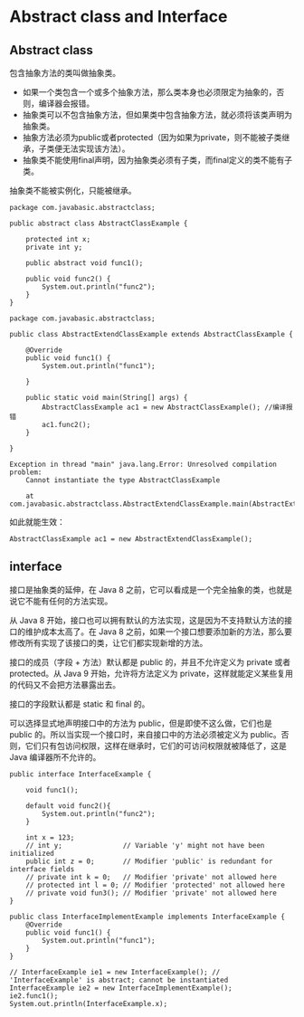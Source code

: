 # Abstract class and Interface

## Abstract class
包含抽象方法的类叫做抽象类。
- 如果一个类包含一个或多个抽象方法，那么类本身也必须限定为抽象的，否则，编译器会报错。
- 抽象类可以不包含抽象方法，但如果类中包含抽象方法，就必须将该类声明为抽象类。
- 抽象方法必须为public或者protected（因为如果为private，则不能被子类继承，子类便无法实现该方法）。
- 抽象类不能使用final声明，因为抽象类必须有子类，而final定义的类不能有子类。

抽象类不能被实例化，只能被继承。
```
package com.javabasic.abstractclass;

public abstract class AbstractClassExample {

	protected int x;
	private int y;
	
	public abstract void func1();
	
	public void func2() {
		System.out.println("func2");
	}
}
```
```
package com.javabasic.abstractclass;

public class AbstractExtendClassExample extends AbstractClassExample {

	@Override
	public void func1() {
		System.out.println("func1");

	}
	
	public static void main(String[] args) {
		AbstractClassExample ac1 = new AbstractClassExample(); //编译报错
		ac1.func2();
	}

}
```
```
Exception in thread "main" java.lang.Error: Unresolved compilation problem: 
	Cannot instantiate the type AbstractClassExample

	at com.javabasic.abstractclass.AbstractExtendClassExample.main(AbstractExtendClassExample.java:12)

```
如此就能生效：
```
AbstractClassExample ac1 = new AbstractExtendClassExample();
```
## interface
接口是抽象类的延伸，在 Java 8 之前，它可以看成是一个完全抽象的类，也就是说它不能有任何的方法实现。

从 Java 8 开始，接口也可以拥有默认的方法实现，这是因为不支持默认方法的接口的维护成本太高了。在 Java 8 之前，如果一个接口想要添加新的方法，那么要修改所有实现了该接口的类，让它们都实现新增的方法。

接口的成员（字段 + 方法）默认都是 public 的，并且不允许定义为 private 或者 protected。从 Java 9 开始，允许将方法定义为 private，这样就能定义某些复用的代码又不会把方法暴露出去。

接口的字段默认都是 static 和 final 的。

可以选择显式地声明接口中的方法为 public，但是即使不这么做，它们也是 public 的。所以当实现一个接口时，来自接口中的方法必须被定义为 public。否则，它们只有包访问权限，这样在继承时，它们的可访问权限就被降低了，这是 Java 编译器所不允许的。
```
public interface InterfaceExample {

    void func1();

    default void func2(){
        System.out.println("func2");
    }

    int x = 123;
    // int y;               // Variable 'y' might not have been initialized
    public int z = 0;       // Modifier 'public' is redundant for interface fields
    // private int k = 0;   // Modifier 'private' not allowed here
    // protected int l = 0; // Modifier 'protected' not allowed here
    // private void fun3(); // Modifier 'private' not allowed here
}
```
```
public class InterfaceImplementExample implements InterfaceExample {
    @Override
    public void func1() {
        System.out.println("func1");
    }
}
```
```
// InterfaceExample ie1 = new InterfaceExample(); // 'InterfaceExample' is abstract; cannot be instantiated
InterfaceExample ie2 = new InterfaceImplementExample();
ie2.func1();
System.out.println(InterfaceExample.x);
```
